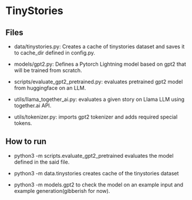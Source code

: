 # TinyStories

## Files

- data/tinystories.py: Creates a cache of tinystories dataset and saves it to cache_dir defined in config.py.

- models/gpt2.py: Defines a Pytorch Lightning model based on gpt2 that will be trained from scratch.

- scripts/evaluate_gpt2_pretrained.py: evaluates pretrained gpt2 model from huggingface on an LLM.

- utils/llama_together_ai.py: evaluates a given story on Llama LLM using together.ai API.

- utils/tokenizer.py: imports gpt2 tokenizer and adds required special tokens.

## How to run

- python3 -m scripts.evaluate_gpt2_pretrained evaluates the model defined in the said file.

- python3 -m data.tinystories creates cache of the tinystories dataset

- python3 -m models.gpt2 to check the model on an example input and example generation(gibberish for now).
